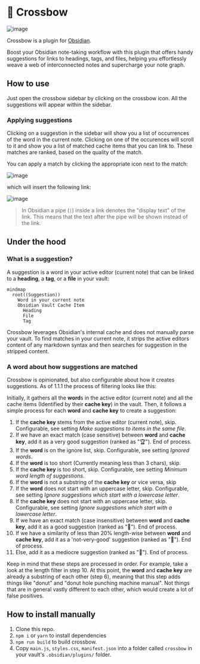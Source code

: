 # 🏹 Crossbow

![image](https://user-images.githubusercontent.com/38029550/229279990-f10723bc-380e-4e29-b4f2-47f9b8a5beb9.png)

Crossbow is a plugin for [Obsidian](https://obsidian.md).

Boost your Obsidian note-taking workflow with this plugin that offers handy suggestions for links to headings, tags, and files, helping you effortlessly weave a web of interconnected notes and supercharge your note graph. 

## How to use

Just open the crossbow sidebar by clicking on the crossbow icon. All the suggestions will appear within the sidebar.

### Applying suggestions

Clicking on a suggestion in the sidebar will show you a list of occurrences of the word in the current note.
Clicking on one of the occurences will scroll to it and show you a list of matched cache items that you can link to. These matches are ranked, based on the quality of the match.

You can apply a match by clicking the appropriate icon next to the match:

![image](https://user-images.githubusercontent.com/38029550/229280015-6dfd5747-c445-420c-b75d-9637690ca089.png)

which will insert the following link:

![image](https://user-images.githubusercontent.com/38029550/229280048-fe7a8e31-8cbf-4090-a7f0-4bf0b83814d7.png)

> In Obsidian a pipe (`|`) inside a link denotes the "display text" of the link. This means that the text after the pipe will be shown instead of the link.

## Under the hood

### What is a suggestion?

A suggestion is a word in your active editor (current note) that can be linked to a **heading**, a **tag**, or a **file** in your vault:

```mermaid
mindmap
  root((Suggestion))
    Word in your current note
    Obsidian Vault Cache Item
      Heading
      File
      Tag
```

Crossbow leverages Obsidian's internal cache and does not manually parse your vault.
To find matches in your current note, it strips the active editors content of any markdown syntax and then searches for suggestion in the stripped content.

### A word about how suggestions are matched

Crossbow is opinionated, but also configurable about how it creates suggestions. 
As of 1.1.1 the process of filtering looks like this:

Initially, it gathers all the **word**s in the active editor (current note) and all the cache items (Identified by their **cache key**) in the vault. 
Then, it follows a simple process for each **word** and **cache key** to create a suggestion:

1. If the **cache key** stems from the active editor (current note), skip. Configurable, see setting *Make suggestions to items in the same file*.
2. If we have an exact match (case sensitive) between **word** and **cache key**, add it as a very good suggestion (ranked as "🏆"). End of process.
3. If the **word** is on the ignore list, skip. Configurable, see setting *Ignored words*.
4. If the **word** is too short (Currently meaning less than 3 chars), skip.
5. If the **cache key** is too short, skip. Configurable, see setting *Minimum word length of suggestions*.
6. If the **word** is not a substring of the **cache key** or vice versa, skip
7. If the **word** does not start with an uppercase letter, skip. Configurable, see setting *Ignore suggestions which start with a lowercase letter*.
8. If the **cache key** does not start with an uppercase letter, skip. Configurable, see setting *Ignore suggestions which start with a lowercase letter*.
9. If we have an exact match (case insensitive) between **word** and **cache key**, add it as a good suggestion (ranked as "🥇"). End of process.
10. If we have a similarity of less than 20% length-wise between **word** and **cache key**, add it as a 'not-very-good' suggestion (ranked as "🥉"). End of process.
11. Else, add it as a mediocre suggestion (ranked as "🥈"). End of process.

Keep in mind that these steps are processed in order. For example, take a look at the length filter in step 10. At this point, the **word** and **cache key** are already a substring of each other (step 6), meaning that this step adds things like "donut" and "donut hole punching machine manual". Not things that are in general vastly different to each other, which would create a lot of false positives.

## How to install manually

1. Clone this repo.
2. `npm i` or `yarn` to install dependencies
3. `npm run build` to build crossbow.
4. Copy `main.js`, `styles.css`, `manifest.json` into a folder called `crossbow` in your vault's `.obsidian/plugins/` folder.
